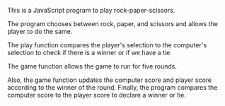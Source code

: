 
This is a JavaScript program to play rock-paper-scissors. 

The program chooses between rock, paper, and scissors and allows the player to do the same.

The play function compares the player's selection to the computer's selection to check if there is a winner or if we have a tie. 

The game function allows the game to run for five rounds. 

Also, the game function updates the computer score and player score according to the winner of the round. Finally, the program compares the computer score to the player score to declare a winner or tie. 
